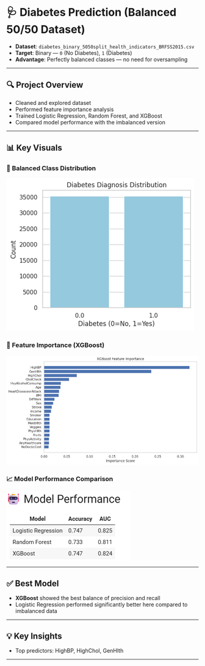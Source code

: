 # 🩺 Diabetes Prediction (Balanced 50/50 Dataset)

- **Dataset**: `diabetes_binary_5050split_health_indicators_BRFSS2015.csv`
- **Target**: Binary — `0` (No Diabetes), `1` (Diabetes)
- **Advantage**: Perfectly balanced classes — no need for oversampling

---

## 🔍 Project Overview

- Cleaned and explored dataset
- Performed feature importance analysis
- Trained Logistic Regression, Random Forest, and XGBoost
- Compared model performance with the imbalanced version

---

## 📊 Key Visuals

### 🎯 Balanced Class Distribution
![Class Distribution](class_distribution.png)

### 🌟 Feature Importance (XGBoost)
![Feature Importance](Feature_importance.png)

### 📈 Model Performance Comparison
![Model Comparison](Model_comparison.png)

---

## ✅ Best Model
- **XGBoost** showed the best balance of precision and recall
- Logistic Regression performed significantly better here compared to imbalanced data

---

## 💡 Key Insights
- Top predictors: HighBP, HighChol, GenHlth

---
